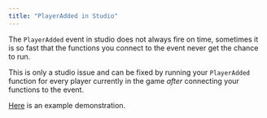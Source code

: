 ```yaml
---
title: "PlayerAdded in Studio"
---
```


The `PlayerAdded` event in studio does not always fire on time, sometimes it is so fast that the functions you connect to the event never get the chance to run.

This is only a studio issue and can be fixed by running your `PlayerAdded` function for every player currently in the game _after_ connecting your functions to the event.

[Here](https://github.com/cyrus01337/snippets/blob/luau/StudioPlayerAdded.lua) is an example demonstration.

